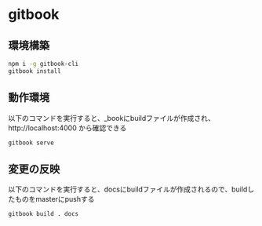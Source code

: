 # gitbook

## 環境構築

```sh
npm i -g gitbook-cli
gitbook install
```

## 動作環境

以下のコマンドを実行すると、_bookにbuildファイルが作成され、http://localhost:4000 から確認できる
```sh
gitbook serve
```

## 変更の反映

以下のコマンドを実行すると、docsにbuildファイルが作成されるので、buildしたものをmasterにpushする
```sh
gitbook build . docs
```

